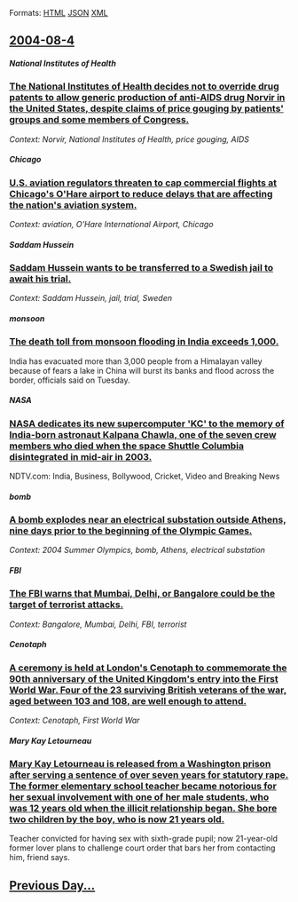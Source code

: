 
Formats: [HTML](2004/08/4/index.html)  [JSON](2004/08/4/index.json)  [XML](2004/08/4/index.xml)  

## [2004-08-4](/news/2004/08/4/index.md)

##### National Institutes of Health
### [ The National Institutes of Health decides not to override drug patents to allow generic production of anti-AIDS drug Norvir in the United States, despite claims of price gouging by patients' groups and some members of Congress. ](/news/2004/08/4/the-national-institutes-of-health-decides-not-to-override-drug-patents-to-allow-generic-production-of-anti-aids-drug-norvir-in-the-united-s.md)
_Context: Norvir, National Institutes of Health, price gouging, AIDS_

##### Chicago
### [ U.S. aviation regulators threaten to cap commercial flights at Chicago's O'Hare airport to reduce delays that are affecting the nation's aviation system. ](/news/2004/08/4/u-s-aviation-regulators-threaten-to-cap-commercial-flights-at-chicago-s-o-hare-airport-to-reduce-delays-that-are-affecting-the-nation-s-av.md)
_Context: aviation, O'Hare International Airport, Chicago_

##### Saddam Hussein
### [ Saddam Hussein wants to be transferred to a Swedish jail to await his trial. ](/news/2004/08/4/saddam-hussein-wants-to-be-transferred-to-a-swedish-jail-to-await-his-trial.md)
_Context: Saddam Hussein, jail, trial, Sweden_

##### monsoon
### [ The death toll from monsoon flooding in India exceeds 1,000. ](/news/2004/08/4/the-death-toll-from-monsoon-flooding-in-india-exceeds-1-000.md)
India has evacuated more than 3,000 people from a Himalayan valley because of fears a lake in China will burst its banks and flood across the border, officials said on Tuesday.

##### NASA
### [ NASA dedicates its new supercomputer 'KC' to the memory of India-born astronaut Kalpana Chawla, one of the seven crew members who died when the space Shuttle Columbia disintegrated in mid-air in 2003. ](/news/2004/08/4/nasa-dedicates-its-new-supercomputer-kc-to-the-memory-of-india-born-astronaut-kalpana-chawla-one-of-the-seven-crew-members-who-died-when.md)
NDTV.com: India, Business, Bollywood, Cricket, Video and Breaking News

##### bomb
### [ A bomb explodes near an electrical substation outside Athens, nine days prior to the beginning of the Olympic Games. ](/news/2004/08/4/a-bomb-explodes-near-an-electrical-substation-outside-athens-nine-days-prior-to-the-beginning-of-the-olympic-games.md)
_Context: 2004 Summer Olympics, bomb, Athens, electrical substation_

##### FBI
### [ The FBI warns that Mumbai, Delhi, or Bangalore could be the target of terrorist attacks. ](/news/2004/08/4/the-fbi-warns-that-mumbai-delhi-or-bangalore-could-be-the-target-of-terrorist-attacks.md)
_Context: Bangalore, Mumbai, Delhi, FBI, terrorist_

##### Cenotaph
### [ A ceremony is held at London's Cenotaph to commemorate the 90th anniversary of the United Kingdom's entry into the First World War. Four of the 23 surviving British veterans of the war, aged between 103 and 108, are well enough to attend. ](/news/2004/08/4/a-ceremony-is-held-at-london-s-cenotaph-to-commemorate-the-90th-anniversary-of-the-united-kingdom-s-entry-into-the-first-world-war-four-of.md)
_Context: Cenotaph, First World War_

##### Mary Kay Letourneau
### [ Mary Kay Letourneau is released from a Washington prison after serving a sentence of over seven years for statutory rape. The former elementary school teacher became notorious for her sexual involvement with one of her male students, who was 12 years old when the illicit relationship began. She bore two children by the boy, who is now 21 years old. ](/news/2004/08/4/mary-kay-letourneau-is-released-from-a-washington-prison-after-serving-a-sentence-of-over-seven-years-for-statutory-rape-the-former-elemen.md)
Teacher convicted for having sex with sixth-grade pupil; now 21-year-old former lover plans to challenge court order that bars her from contacting him, friend says.

## [Previous Day...](/news/2004/08/3/index.md)

